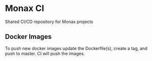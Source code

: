 # Monax CI

Shared CI/CD repository for Monax projects

## Docker Images

To push new docker images update the Dockerfile(s), create a tag, and push to master. CI will push the images.
